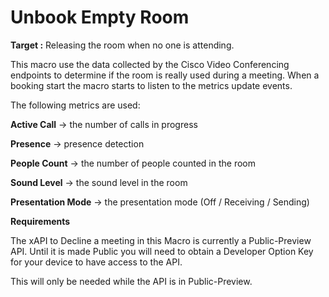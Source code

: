 # Unbook Empty Room

**Target :** Releasing the room when no one is attending.

This macro use the data collected by the Cisco Video Conferencing endpoints to determine if the room is really used during a meeting. When a booking start the macro starts to listen to the metrics update events.

The following metrics are used:

**Active Call**       -> the number of calls in progress

**Presence**         -> presence detection

**People Count**      -> the number of people counted in the room

**Sound Level**       -> the sound level in the room

**Presentation Mode** -> the presentation mode (Off / Receiving / Sending)

**Requirements**

The xAPI to Decline a meeting in this Macro is currently a Public-Preview API. Until it is made Public you will need to obtain a Developer Option Key for your device to have access to the API.

This will only be needed while the API is in Public-Preview.

